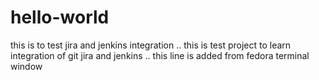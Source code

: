 # hello-world
this is to test jira and jenkins integration
.. this is test project to learn integration of git jira and jenkins
.. this line is added from fedora terminal window
